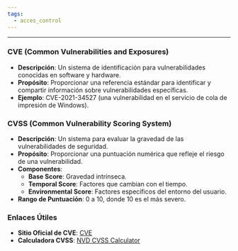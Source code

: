 ```yaml
---
tags:
  - acces_control
---
```

---
### CVE (Common Vulnerabilities and Exposures)
- **Descripción**: Un sistema de identificación para vulnerabilidades conocidas en software y hardware.
- **Propósito**: Proporcionar una referencia estándar para identificar y compartir información sobre vulnerabilidades específicas.
- **Ejemplo**: CVE-2021-34527 (una vulnerabilidad en el servicio de cola de impresión de Windows).

### CVSS (Common Vulnerability Scoring System)
- **Descripción**: Un sistema para evaluar la gravedad de las vulnerabilidades de seguridad.
- **Propósito**: Proporcionar una puntuación numérica que refleje el riesgo de una vulnerabilidad.
- **Componentes**:
  - **Base Score**: Gravedad intrínseca.
  - **Temporal Score**: Factores que cambian con el tiempo.
  - **Environmental Score**: Factores específicos del entorno del usuario.
- **Rango de Puntuación**: 0 a 10, donde 10 es el más severo.

### Enlaces Útiles
- **Sitio Oficial de CVE**: [CVE](https://cve.mitre.org/)
- **Calculadora CVSS**: [NVD CVSS Calculator](https://nvd.nist.gov/vuln-metrics/cvss/v3-calculator)